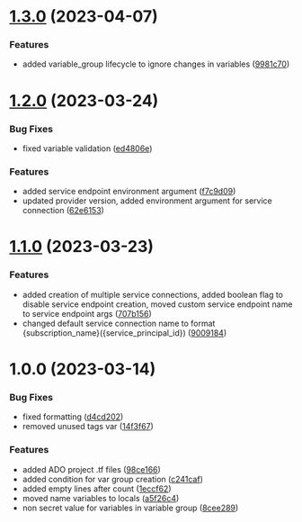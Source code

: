 # [1.3.0](https://github.com/data-platform-hq/terraform-azuredevops-project/compare/v1.2.0...v1.3.0) (2023-04-07)


### Features

* added variable_group lifecycle to ignore changes in variables ([9981c70](https://github.com/data-platform-hq/terraform-azuredevops-project/commit/9981c7092f7ee839117bb7a790f6de77ee0ea160))

# [1.2.0](https://github.com/data-platform-hq/terraform-azuredevops-project/compare/v1.1.0...v1.2.0) (2023-03-24)


### Bug Fixes

* fixed variable validation ([ed4806e](https://github.com/data-platform-hq/terraform-azuredevops-project/commit/ed4806ebdd59084d6781d38b2d8f242dc2ac83c1))


### Features

* added service endpoint environment argument ([f7c9d09](https://github.com/data-platform-hq/terraform-azuredevops-project/commit/f7c9d09fc2a40353e922cb3098021d3e7361ac30))
* updated provider version, added environment argument for service connection ([62e6153](https://github.com/data-platform-hq/terraform-azuredevops-project/commit/62e615312cc2d0cefc4321d87705796779a0f001))

# [1.1.0](https://github.com/data-platform-hq/terraform-azuredevops-project/compare/v1.0.0...v1.1.0) (2023-03-23)


### Features

* added creation of multiple service connections, added boolean flag to disable service endpoint creation, moved custom service endpoint name to service endpoint args ([707b156](https://github.com/data-platform-hq/terraform-azuredevops-project/commit/707b156a058d9c857e411de08a63fd4700ebb69e))
* changed default service connection name to format {subscription_name}({service_principal_id}) ([9009184](https://github.com/data-platform-hq/terraform-azuredevops-project/commit/90091840b8004e5bae3ac0ae6d9a7a1441d8b00f))

# 1.0.0 (2023-03-14)


### Bug Fixes

* fixed formatting ([d4cd202](https://github.com/data-platform-hq/terraform-azuredevops-project/commit/d4cd202a1d7d25d2a70cfdc04ea2d460873f8de1))
* removed unused tags var ([14f3f67](https://github.com/data-platform-hq/terraform-azuredevops-project/commit/14f3f673c6830d643eafb0a433bca34bc81c369a))


### Features

* added ADO project .tf files ([98ce166](https://github.com/data-platform-hq/terraform-azuredevops-project/commit/98ce1664f1303119ee509e30a80dc2e1fae2c4e6))
* added condition for var group creation ([c241caf](https://github.com/data-platform-hq/terraform-azuredevops-project/commit/c241caf8d6bd18cd7171266e99baa0a3d91a08ba))
* added empty lines after count ([1eccf62](https://github.com/data-platform-hq/terraform-azuredevops-project/commit/1eccf6268872f5b40c548de298aeb92cb9a1036a))
* moved name variables to locals ([a5f26c4](https://github.com/data-platform-hq/terraform-azuredevops-project/commit/a5f26c44adee181283fb94ace6d996a95f01a244))
* non secret value for variables in variable group ([8cee289](https://github.com/data-platform-hq/terraform-azuredevops-project/commit/8cee2894f53117312aeb3e975926afe5604f718f))
